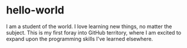 # hello-world

I am a student of the world. I love learning new things, no matter the subject. This is my first foray into GitHub territory, where I am excited to expand upon the programming skills I've learned elsewhere. 
